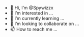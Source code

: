 - 👋 Hi, I’m @Spywizzx
- 👀 I’m interested in ...
- 🌱 I’m currently learning ...
- 💞️ I’m looking to collaborate on ...
- 📫 How to reach me ...

<!---
Spywizzx/Spywizzx is a ✨ special ✨ repository because its `README.md` (this file) appears on your GitHub profile.
You can click the Preview link to take a look at your changes.
--->
